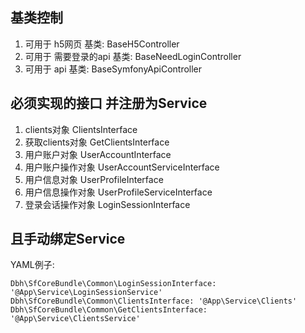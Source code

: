## 基类控制
1. 可用于 h5网页 基类: BaseH5Controller   
2. 可用于 需要登录的api 基类: BaseNeedLoginController   
3. 可用于 api 基类: BaseSymfonyApiController   

## 必须实现的接口 并注册为Service

1. clients对象 ClientsInterface   
2. 获取clients对象 GetClientsInterface
3. 用户账户对象 UserAccountInterface
4. 用户账户操作对象 UserAccountServiceInterface
3. 用户信息对象 UserProfileInterface
4. 用户信息操作对象 UserProfileServiceInterface
5. 登录会话操作对象 LoginSessionInterface

## 且手动绑定Service
YAML例子:   
```
Dbh\SfCoreBundle\Common\LoginSessionInterface: '@App\Service\LoginSessionService'
Dbh\SfCoreBundle\Common\ClientsInterface: '@App\Service\Clients'
Dbh\SfCoreBundle\Common\GetClientsInterface: '@App\Service\ClientsService'
```
